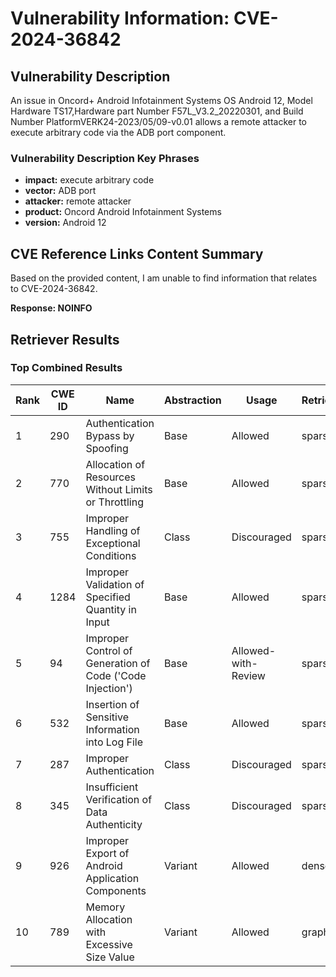 # Vulnerability Information: CVE-2024-36842

## Vulnerability Description
An issue in Oncord+ Android Infotainment Systems OS Android 12, Model Hardware TS17,Hardware part Number F57L_V3.2_20220301, and Build Number PlatformVERK24-2023/05/09-v0.01 allows a remote attacker to execute arbitrary code via the ADB port component.

### Vulnerability Description Key Phrases
- **impact:** execute arbitrary code
- **vector:** ADB port
- **attacker:** remote attacker
- **product:** Oncord Android Infotainment Systems
- **version:** Android 12

## CVE Reference Links Content Summary
Based on the provided content, I am unable to find information that relates to CVE-2024-36842.

**Response: NOINFO**

## Retriever Results

### Top Combined Results

| Rank | CWE ID | Name | Abstraction | Usage  | Retrievers | Individual Scores |
|------|--------|------|-------------|-------|------------|-------------------|
| 1 | 290 | Authentication Bypass by Spoofing | Base | Allowed | sparse | 0.057 |
| 2 | 770 | Allocation of Resources Without Limits or Throttling | Base | Allowed | sparse | 0.055 |
| 3 | 755 | Improper Handling of Exceptional Conditions | Class | Discouraged | sparse | 0.055 |
| 4 | 1284 | Improper Validation of Specified Quantity in Input | Base | Allowed | sparse | 0.054 |
| 5 | 94 | Improper Control of Generation of Code ('Code Injection') | Base | Allowed-with-Review | sparse | 0.054 |
| 6 | 532 | Insertion of Sensitive Information into Log File | Base | Allowed | sparse | 0.053 |
| 7 | 287 | Improper Authentication | Class | Discouraged | sparse | 0.053 |
| 8 | 345 | Insufficient Verification of Data Authenticity | Class | Discouraged | sparse | 0.053 |
| 9 | 926 | Improper Export of Android Application Components | Variant | Allowed | dense | 0.512 |
| 10 | 789 | Memory Allocation with Excessive Size Value | Variant | Allowed | graph | 0.003 |

